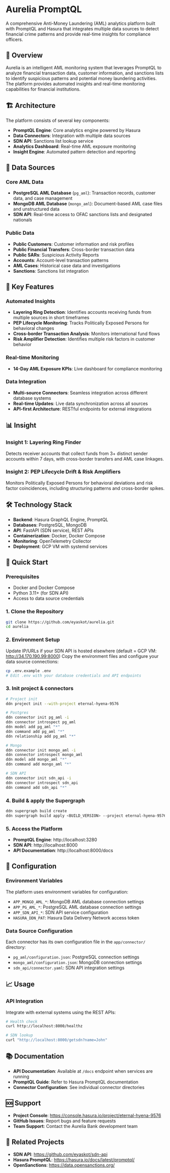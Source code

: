 # Aurelia PromptQL

A comprehensive Anti-Money Laundering (AML) analytics platform built with PromptQL and Hasura that integrates multiple data sources to detect financial crime patterns and provide real-time insights for compliance officers.

## 🎯 Overview

Aurelia is an intelligent AML monitoring system that leverages PromptQL to analyze financial transaction data, customer information, and sanctions lists to identify suspicious patterns and potential money laundering activities. The platform provides automated insights and real-time monitoring capabilities for financial institutions.

## 🏗️ Architecture

The platform consists of several key components:

- **PromptQL Engine**: Core analytics engine powered by Hasura
- **Data Connectors**: Integration with multiple data sources
- **SDN API**: Sanctions list lookup service
- **Analytics Dashboard**: Real-time AML exposure monitoring
- **Insight Engine**: Automated pattern detection and reporting

## 🔌 Data Sources

### Core AML Data
- **PostgreSQL AML Database** (`pg_aml`): Transaction records, customer data, and case management
- **MongoDB AML Database** (`mongo_aml`): Document-based AML case files and unstructured data
- **SDN API**: Real-time access to OFAC sanctions lists and designated nationals

### Public Data
- **Public Customers**: Customer information and risk profiles
- **Public Financial Transfers**: Cross-border transaction data
- **Public SARs**: Suspicious Activity Reports
- **Accounts**: Account-level transaction patterns
- **AML Cases**: Historical case data and investigations
- **Sanctions**: Sanctions list integration

## 🚀 Key Features

### Automated Insights
- **Layering Ring Detection**: Identifies accounts receiving funds from multiple sources in short timeframes
- **PEP Lifecycle Monitoring**: Tracks Politically Exposed Persons for behavioral changes
- **Cross-border Transaction Analysis**: Monitors international fund flows
- **Risk Amplifier Detection**: Identifies multiple risk factors in customer behavior

### Real-time Monitoring
- **14-Day AML Exposure KPIs**: Live dashboard for compliance monitoring

### Data Integration
- **Multi-source Connectors**: Seamless integration across different database systems
- **Real-time Updates**: Live data synchronization across all sources
- **API-first Architecture**: RESTful endpoints for external integrations

## 📊 Insight

### Insight 1: Layering Ring Finder
Detects receiver accounts that collect funds from 3+ distinct sender accounts within 7 days, with cross-border transfers and AML case linkages.

### Insight 2: PEP Lifecycle Drift & Risk Amplifiers
Monitors Politically Exposed Persons for behavioral deviations and risk factor coincidences, including structuring patterns and cross-border spikes.

## 🛠️ Technology Stack

- **Backend**: Hasura GraphQL Engine, PromptQL
- **Databases**: PostgreSQL, MongoDB
- **API**: FastAPI (SDN service), REST APIs
- **Containerization**: Docker, Docker Compose
- **Monitoring**: OpenTelemetry Collector
- **Deployment**: GCP VM with systemd services

## 🚀 Quick Start

### Prerequisites
- Docker and Docker Compose
- Python 3.11+ (for SDN API)
- Access to data source credentials

### 1. Clone the Repository
```bash
git clone https://github.com/eyaskot/aurelia.git
cd aurelia
```

### 2. Environment Setup
Update IP/URLs if your SDN API is hosted elsewhere (default = GCP VM: http://34.170.190.99:8000)
Copy the environment files and configure your data source connections:
```bash
cp .env.example .env
# Edit .env with your database credentials and API endpoints
```

### 3. Init project & connectors
```bash
# Project init
ddn project init --with-project eternal-hyena-9576

# Postgres
ddn connector init pg_aml -i
ddn connector introspect pg_aml
ddn model add pg_aml "*"
ddn command add pg_aml "*"
ddn relationship add pg_aml "*"

# Mongo
ddn connector init mongo_aml -i
ddn connector introspect mongo_aml
ddn model add mongo_aml "*"
ddn command add mongo_aml "*"

# SDN API
ddn connector init sdn_api -i
ddn connector introspect sdn_api
ddn command add sdn_api "*"
```

### 4. Build & apply the Supergraph
```bash
ddn supergraph build create
ddn supergraph build apply <BUILD_VERSION> --project eternal-hyena-9576
```

### 5. Access the Platform
- **PromptQL Engine**: http://localhost:3280
- **SDN API**: http://localhost:8000
- **API Documentation**: http://localhost:8000/docs

## 🔧 Configuration

### Environment Variables
The platform uses environment variables for configuration:

- `APP_MONGO_AML_*`: MongoDB AML database connection settings
- `APP_PG_AML_*`: PostgreSQL AML database connection settings  
- `APP_SDN_API_*`: SDN API service configuration
- `HASURA_DDN_PAT`: Hasura Data Delivery Network access token

### Data Source Configuration
Each connector has its own configuration file in the `app/connector/` directory:
- `pg_aml/configuration.json`: PostgreSQL connection settings
- `mongo_aml/configuration.json`: MongoDB connection settings
- `sdn_api/connector.yaml`: SDN API integration settings

## 📈 Usage

### API Integration
Integrate with external systems using the REST APIs:
```bash
# Health check
curl http://localhost:8000/healthz

# SDN lookup
curl "http://localhost:8000/getsdn?name=John"
```

## 📚 Documentation

- **API Documentation**: Available at `/docs` endpoint when services are running
- **PromptQL Guide**: Refer to Hasura PromptQL documentation
- **Connector Configuration**: See individual connector directories

## 🆘 Support

- **Project Console**: https://console.hasura.io/project/eternal-hyena-9576
- **GitHub Issues**: Report bugs and feature requests
- **Team Support**: Contact the Aurelia Bank development team

## 🔗 Related Projects

- **SDN API**: https://github.com/eyaskot/sdn-api
- **Hasura PromptQL**: https://hasura.io/docs/latest/promptql/
- **OpenSanctions**: https://data.opensanctions.org/


